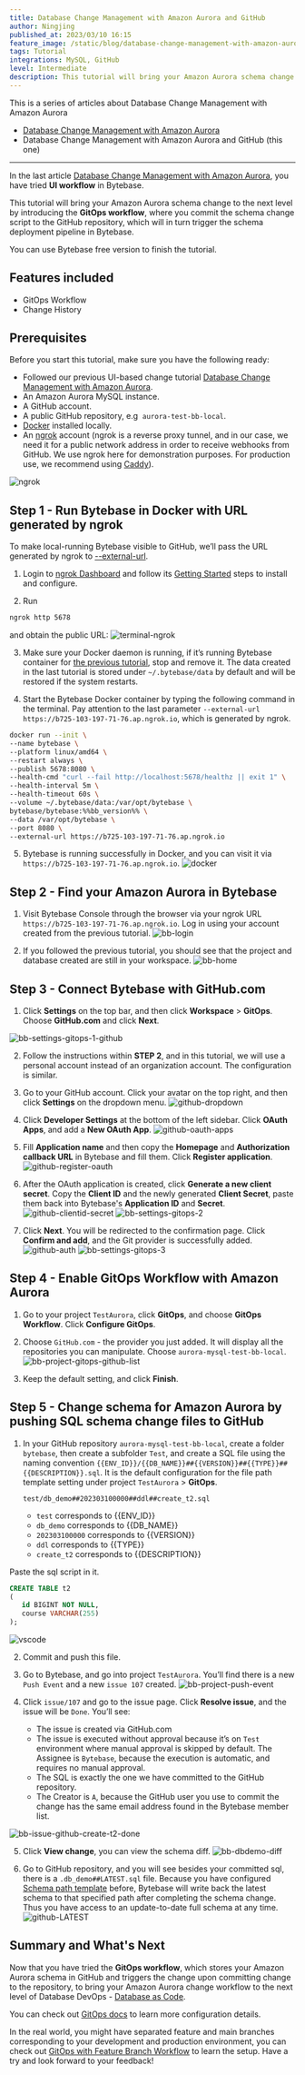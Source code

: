 ```yaml
---
title: Database Change Management with Amazon Aurora and GitHub
author: Ningjing
published_at: 2023/03/10 16:15
feature_image: /static/blog/database-change-management-with-amazon-aurora-and-github/feature-image.webp
tags: Tutorial
integrations: MySQL, GitHub
level: Intermediate
description: This tutorial will bring your Amazon Aurora schema change to the next level by introducing the GitOps workflow, where you commit schema change script to the GitHub repository, which will in turn trigger the schema deployment pipeline in Bytebase.
---
```


This is a series of articles about Database Change Management with Amazon Aurora

- [Database Change Management with Amazon Aurora](/blog/database-change-management-with-amazon-aurora)
- Database Change Management with Amazon Aurora and GitHub (this one)

---

In the last article [Database Change Management with Amazon Aurora](/blog/database-change-management-with-amazon-aurora), you have tried **UI workflow** in Bytebase.

This tutorial will bring your Amazon Aurora schema change to the next level by introducing the **GitOps workflow**, where you commit the schema change script to the GitHub repository, which will in turn trigger the schema deployment pipeline in Bytebase.

You can use Bytebase free version to finish the tutorial.

## Features included

- GitOps Workflow
- Change History
  

## Prerequisites

Before you start this tutorial, make sure you have the following ready:

- Followed our previous UI-based change tutorial [Database Change Management with Amazon Aurora](/blog/database-change-management-with-amazon-aurora).
- An Amazon Aurora MySQL instance.
- A GitHub account.
- A public GitHub repository, e.g  `aurora-test-bb-local`.
- [Docker](https://www.docker.com/) installed locally.
- An [ngrok](http://ngrok.com/) account (ngrok is a reverse proxy tunnel, and in our case, we need it for a public network address in order to receive webhooks from GitHub. We use ngrok here for demonstration purposes. For production use, we recommend using [Caddy](https://caddyserver.com/)).

![ngrok](/static/blog/database-change-management-with-amazon-aurora-and-github/ngrok.webp)

## Step 1 - Run Bytebase in Docker with URL generated by ngrok

To make local-running Bytebase visible to GitHub, we’ll pass the URL generated by ngrok to [--external-url](/docs/get-started/install/external-url). 

1. Login to [ngrok Dashboard](https://dashboard.ngrok.com/) and follow its [Getting Started](https://dashboard.ngrok.com/get-started/setup) steps to install and configure.

2. Run
```bash
ngrok http 5678
```
and obtain the public URL:
![terminal-ngrok](/static/blog/database-change-management-with-amazon-aurora-and-github/terminal-ngrok.webp)

3. Make sure your Docker daemon is running, if it’s running Bytebase container for [the previous tutorial](/blog/database-change-management-with-amazon-aurora), stop and remove it. The data created in the last tutorial is stored under `~/.bytebase/data` by default and will be restored if the system restarts.

4. Start the Bytebase Docker container by typing the following command in the terminal. Pay attention to the last parameter `--external-url https://b725-103-197-71-76.ap.ngrok.io`, which is generated by ngrok.

````bash
docker run --init \
--name bytebase \
--platform linux/amd64 \
--restart always \
--publish 5678:8080 \
--health-cmd "curl --fail http://localhost:5678/healthz || exit 1" \
--health-interval 5m \
--health-timeout 60s \
--volume ~/.bytebase/data:/var/opt/bytebase \
bytebase/bytebase:%%bb_version%% \
--data /var/opt/bytebase \
--port 8080 \
--external-url https://b725-103-197-71-76.ap.ngrok.io
````

5. Bytebase is running successfully in Docker, and you can visit it via `https://b725-103-197-71-76.ap.ngrok.io`.
![docker](/static/blog/database-change-management-with-amazon-aurora-and-github/docker.webp)

## Step 2 - Find your Amazon Aurora in Bytebase

1. Visit Bytebase Console through the browser via your ngrok URL `https://b725-103-197-71-76.ap.ngrok.io`. Log in using your account created from the previous tutorial.
![bb-login](/static/blog/database-change-management-with-amazon-aurora-and-github/bb-login.webp)

2. If you followed the previous tutorial, you should see that the project and database created are still in your workspace.
![bb-home](/static/blog/database-change-management-with-amazon-aurora-and-github/bb-home.webp)

## Step 3 - Connect Bytebase with GitHub.com

1. Click **Settings** on the top bar, and then click **Workspace** > **GitOps**. Choose **GitHub.com** and click **Next**.
   
![bb-settings-gitops-1-github](/static/blog/database-change-management-with-amazon-aurora-and-github/bb-settings-gitops-1-github.webp)

2. Follow the instructions within **STEP 2**, and in this tutorial, we will use a personal account instead of an organization account. The configuration is similar.

3. Go to your GitHub account. Click your avatar on the top right, and then click **Settings** on the dropdown menu.
![github-dropdown](/static/blog/database-change-management-with-amazon-aurora-and-github/github-dropdown.webp)

4. Click **Developer Settings** at the bottom of the left sidebar. Click **OAuth Apps**, and add a **New OAuth App**.
![github-oauth-apps](/static/blog/database-change-management-with-amazon-aurora-and-github/github-oauth-apps.webp)

5. Fill **Application name** and then copy the **Homepage** and **Authorization callback URL** in Bytebase and fill them. Click **Register application**.
![github-register-oauth](/static/blog/database-change-management-with-amazon-aurora-and-github/github-register-oauth.webp)

6. After the OAuth application is created, click **Generate a new client secret**. Copy the **Client ID** and the newly generated **Client Secret**, paste them back into Bytebase's **Application ID** and **Secret**.
![github-clientid-secret](/static/blog/database-change-management-with-amazon-aurora-and-github/github-clientid-secret.webp)
![bb-settings-gitops-2](/static/blog/database-change-management-with-amazon-aurora-and-github/bb-settings-gitops-2.webp)

7. Click **Next**. You will be redirected to the confirmation page. Click **Confirm and add**, and the Git provider is successfully added.
![github-auth](/static/blog/database-change-management-with-amazon-aurora-and-github/github-auth.webp)
![bb-settings-gitops-3](/static/blog/database-change-management-with-amazon-aurora-and-github/bb-settings-gitops-3.webp)

## Step 4 - Enable GitOps Workflow with Amazon Aurora

1. Go to your project `TestAurora`, click **GitOps**, and choose **GitOps Workflow**. Click **Configure GitOps**.

2. Choose `GitHub.com` - the provider you just added. It will display all the repositories you can manipulate. Choose `aurora-mysql-test-bb-local`.
![bb-project-gitops-github-list](/static/blog/database-change-management-with-amazon-aurora-and-github/bb-project-gitops-github-list.webp)

3. Keep the default setting, and click **Finish**.

## Step 5 - Change schema for Amazon Aurora by pushing SQL schema change files to GitHub

1. In your GitHub repository `aurora-mysql-test-bb-local`, create a folder `bytebase`, then create a subfolder `Test`, and create a SQL file using the naming convention `{{ENV_ID}}/{{DB_NAME}}##{{VERSION}}##{{TYPE}}##{{DESCRIPTION}}.sql`. It is the default configuration for the file path template setting under project `TestAurora` > **GitOps**.
   
   `test/db_demo##202303100000##ddl##create_t2.sql`
   - `test` corresponds to {{ENV_ID}}
   - `db_demo` corresponds to {{DB_NAME}}
   - `202303100000` corresponds to {{VERSION}}
   - `ddl` corresponds to {{TYPE}}
   - `create_t2` corresponds to {{DESCRIPTION}}

Paste the sql script in it.

````sql
CREATE TABLE t2
(
   id BIGINT NOT NULL,
   course VARCHAR(255)
);
````

![vscode](/static/blog/database-change-management-with-amazon-aurora-and-github/vscode.webp)

2. Commit and push this file.

3. Go to Bytebase, and go into project `TestAurora`. You’ll find there is a new `Push Event` and a new `issue 107` created.
![bb-project-push-event](/static/blog/database-change-management-with-amazon-aurora-and-github/bb-project-push-event.webp)

4. Click `issue/107` and go to the issue page. Click **Resolve issue**, and the issue will be `Done`. You’ll see:
   - The issue is created via GitHub.com
   - The issue is executed without approval because it’s on `Test` environment where manual approval is skipped by default. The Assignee is `Bytebase`, because the execution is automatic, and requires no manual approval.
   - The SQL is exactly the one we have committed to the GitHub repository.
   - The Creator is `A`, because the GitHub user you use to commit the change has the same email address found in the Bytebase member list.

![bb-issue-github-create-t2-done](/static/blog/database-change-management-with-amazon-aurora-and-github/bb-issue-github-create-t2-done.webp)

5. Click **View change**, you can view the schema diff.
![bb-dbdemo-diff](/static/blog/database-change-management-with-amazon-aurora-and-github/bb-dbdemo-diff.webp)

6. Go to GitHub repository, and you will see besides your committed sql, there is a `.db_demo##LATEST.sql` file. Because you have configured [Schema path template](/docs/vcs-integration/name-and-organize-schema-files#schema-path-template) before, Bytebase will write back the latest schema to that specified path after completing the schema change. Thus you have access to an update-to-date full schema at any time.
![github-LATEST](/static/blog/database-change-management-with-amazon-aurora-and-github/github-LATEST.webp)

## Summary and What's Next

Now that you have tried the **GitOps workflow**, which stores your Amazon Aurora schema in GitHub and triggers the change upon committing change to the repository, to bring your Amazon Aurora change workflow to the next level of Database DevOps - [Database as Code](/blog/database-as-code).

You can check out [GitOps docs](/docs/vcs-integration/overview) to learn more configuration details.

In the real world, you might have separated feature and main branches corresponding to your development and production environment, you can check out [GitOps with Feature Branch Workflow](/docs/how-to/workflow/gitops-feature-branch) to learn the setup. Have a try and look forward to your feedback!